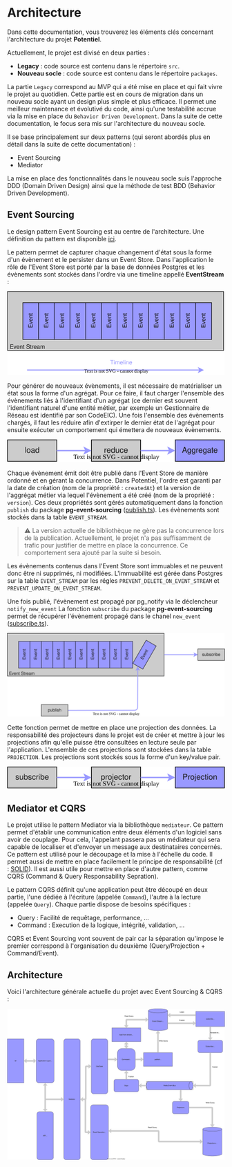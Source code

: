 # Architecture

Dans cette documentation, vous trouverez les éléments clés concernant l'architecture du projet **Potentiel**.

Actuellement, le projet est divisé en deux parties :
- **Legacy** : code source est contenu dans le répertoire `src`.
- **Nouveau socle** : code source est contenu dans le répertoire `packages`.

La partie `Legacy` correspond au MVP qui a été mise en place et qui fait vivre le projet au quotidien. Cette partie est en cours de migration dans un nouveau socle ayant un design plus simple et plus efficace. Il permet une meilleur maintenance et évolutivé du code, ainsi qu'une testabilité accrue via la mise en place du `Behavior Driven Development`. Dans la suite de cette documentation, le focus sera mis sur l'architecture du nouveau socle.

Il se base principalement sur deux patterns (qui seront abordés plus en détail dans la suite de cette documentation) :
- Event Sourcing
- Mediator

La mise en place des fonctionnalités dans le nouveau socle suis l'approche DDD (Domain Driven Design) ainsi que la méthode de test BDD (Behavior Driven Development).

## Event Sourcing

Le design pattern Event Sourcing est au centre de l'architecture. Une définition du pattern est disponible [ici](https://fr.wikipedia.org/wiki/Architecture_orient%C3%A9e_%C3%A9v%C3%A9nements).

Le pattern permet de capturer chaque changement d'état sous la forme d'un évènement et le persister dans un Event Store. Dans l'application le rôle de l'Event Store est porté par la base de données Postgres et les évènements sont stockés dans l'ordre via une timeline appellé **EventStream** :

![EventStream](diagrams/event-stream.drawio.svg)

Pour générer de nouveaux évènements, il est nécessaire de matérialiser un état sous la forme d'un agrégat. Pour ce faire, il faut charger l'ensemble des évènements liés à l'identifiant d'un agrégat (ce dernier est souvent l'identifiant naturel d'une entité métier, par exemple un Gestionnaire de Réseau est identifié par son CodeEIC). Une fois l'ensemble des évènements chargés, il faut les réduire afin d'extirper le dernier état de l'agrégat pour ensuite exécuter un comportement qui émettera de nouveaux évènements.

![EventStream-Projection](diagrams/event-stream-load.drawio.svg)

Chaque évènement émit doit être publié dans l'Event Store de manière ordonné et en gérant la concurrence. Dans Potentiel, l'ordre est garanti par la date de création (nom de la propriété : `createdAt`) et la version de l'aggrégat métier via lequel l'évènement a été créé (nom de la propriété : `version`). Ces deux propriétés sont gérés automatiquement dans la fonction `publish` du package **pg-event-sourcing** ([publish.ts](../../packages/libraries/pg-event-sourcing/src/publish.ts)). Les évènements sont stockés dans la table `EVENT_STREAM`.

> ⚠️ La version actuelle de bibliothèque ne gère pas la concurrence lors de la publication. Actuellement, le projet n'a pas suffisamment de trafic pour justifier de mettre en place la concurrence. Ce comportement sera ajouté par la suite si besoin.

Les évènements contenus dans l'Event Store sont immuables et ne peuvent donc être ni supprimés, ni modifiées. L'immuabilité est gérée dans Postgres sur la table `EVENT_STREAM` par les régles `PREVENT_DELETE_ON_EVENT_STREAM` et `PREVENT_UPDATE_ON_EVENT_STREAM`.

Une fois publié, l'évènement est propagé par pg_notify via le déclencheur `notify_new_event` La fonction `subscribe` du package **pg-event-sourcing** permet de récupérer l'évènement propagé dans le chanel `new_event` ([subscribe.ts](../../packages/libraries/pg-event-sourcing/src/subscribe.ts)).

![EventStream-Subscribe](diagrams/event-stream-subscribe.drawio.svg)

Cette fonction permet de mettre en place une projection des données. La responsabilité des projecteurs dans le projet est de créer et mettre à jour les projections afin qu'elle puisse être consultées en lecture seule par l'application. L'ensemble de ces projections sont stockées dans la table `PROJECTION`. Les projections sont stockés sous la forme d'un key/value pair.

![EventStream-Projection](diagrams/event-stream-projection.drawio.svg)

## Mediator et CQRS

Le projet utilise le pattern Mediator via la bibliothèque `mediateur`. Ce pattern permet d'établir une communication entre deux éléments d'un logiciel sans avoir de couplage. Pour cela, l'appelant passera pas un médiateur qui sera capable de localiser et d'envoyer un message aux destinataires concernés. Ce pattern est utilisé pour le découpage et la mise à l'échelle du code. Il permet aussi de mettre en place facilement le principe de responsabilité (cf : [SOLID](https://en.wikipedia.org/wiki/SOLID)). Il est aussi utile pour mettre en place d'autre pattern, comme CQRS (Command & Query Responsability Sepration).

Le pattern CQRS définit qu'une application peut être découpé en deux partie, l'une dédiée à l'écriture (appelée `Command`), l'autre à la lecture (appelée `Query`). Chaque partie dispose de besoins spécifiques :
- Query : Facilité de requêtage, performance, ...
- Command : Execution de la logique, intégrité, validation, ...

CQRS et Event Sourcing vont souvent de pair car la séparation qu'impose le premier correspond à l'organisation du deuxième (Query/Projection + Command/Event).

## Architecture

Voici l'architecture générale actuelle du projet avec Event Sourcing & CQRS :

![Architecture](diagrams/architecture.drawio.svg)
